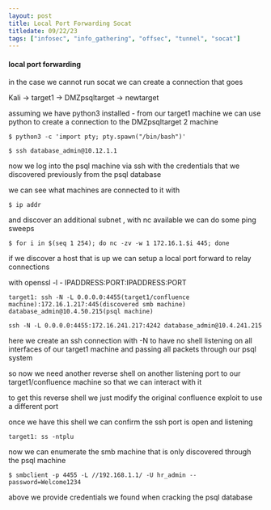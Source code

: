 ```yaml
---
layout: post
title: Local Port Forwarding Socat
titledate: 09/22/23
tags: ["infosec", "info_gathering", "offsec", "tunnel", "socat"]
---
```


#### local port forwarding

in the case we cannot run socat we can create a connection that goes

Kali -> target1 -> DMZpsqltarget -> newtarget

assuming we have python3 installed - from our target1 machine we can use python to create a connection to the DMZpsqltarget 2 machine

    $ python3 -c 'import pty; pty.spawn("/bin/bash")'

    $ ssh database_admin@10.12.1.1

now we log into the psql machine via ssh with the credentials that we discovered previously from the psql database

we can see what machines are connected to it with 

    $ ip addr

and discover an additional subnet , with nc available we can do some ping sweeps

    $ for i in $(seq 1 254); do nc -zv -w 1 172.16.1.$i 445; done

if we discover a host that is up we can setup a local port forward to relay connections

with openssl -l - IPADDRESS:PORT:IPADDRESS:PORT

    target1: ssh -N -L 0.0.0.0:4455(target1/confluence machine):172.16.1.217:445(discovered smb machine) database_admin@10.4.50.215(psql machine)

    ssh -N -L 0.0.0.0:4455:172.16.241.217:4242 database_admin@10.4.241.215

here we create an ssh connection with -N to have no shell listening on all interfaces of our target1 machine and passing all packets through our psql system

so now we need another reverse shell on another listening port to our target1/confluence machine so that we can interact with it

to get this reverse shell we just modify the original confluence exploit to use a different port

once we have this shell we can confirm the ssh port is open and listening 

    target1: ss -ntplu

now we can enumerate the smb machine that is only discovered through the psql machine

    $ smbclient -p 4455 -L //192.168.1.1/ -U hr_admin --password=Welcome1234

above we provide credentials we found when cracking the psql database

